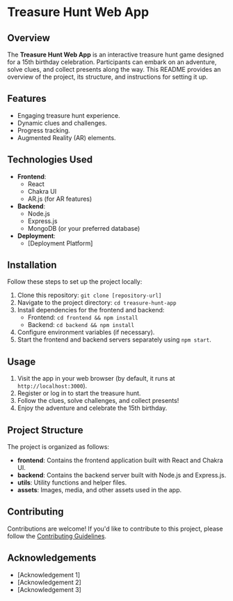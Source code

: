 # Treasure Hunt Web App

## Overview

The **Treasure Hunt Web App** is an interactive treasure hunt game designed for a 15th birthday celebration. Participants can embark on an adventure, solve clues, and collect presents along the way. This README provides an overview of the project, its structure, and instructions for setting it up.

## Features

- Engaging treasure hunt experience.
- Dynamic clues and challenges.
- Progress tracking.
- Augmented Reality (AR) elements.

## Technologies Used

- **Frontend**:
  - React
  - Chakra UI
  - AR.js (for AR features)
- **Backend**:
  - Node.js
  - Express.js
  - MongoDB (or your preferred database)
- **Deployment**:
  - [Deployment Platform]

## Installation

Follow these steps to set up the project locally:

1. Clone this repository: `git clone [repository-url]`
2. Navigate to the project directory: `cd treasure-hunt-app`
3. Install dependencies for the frontend and backend: 
   - Frontend: `cd frontend && npm install`
   - Backend: `cd backend && npm install`
4. Configure environment variables (if necessary).
5. Start the frontend and backend servers separately using `npm start`.

## Usage

1. Visit the app in your web browser (by default, it runs at `http://localhost:3000`).
2. Register or log in to start the treasure hunt.
3. Follow the clues, solve challenges, and collect presents!
4. Enjoy the adventure and celebrate the 15th birthday.

## Project Structure

The project is organized as follows:

- **frontend**: Contains the frontend application built with React and Chakra UI.
- **backend**: Contains the backend server built with Node.js and Express.js.
- **utils**: Utility functions and helper files.
- **assets**: Images, media, and other assets used in the app.

## Contributing

Contributions are welcome! If you'd like to contribute to this project, please follow the [Contributing Guidelines](CONTRIBUTING.md).

<!-- ## License

This project is licensed under the [License Name] - see the [LICENSE.md](LICENSE.md) file for details. -->

## Acknowledgements

- [Acknowledgement 1]
- [Acknowledgement 2]
- [Acknowledgement 3]

<!-- ## Contact

For any questions or inquiries, please contact [Your Name] at [Your Email Address]. -->
